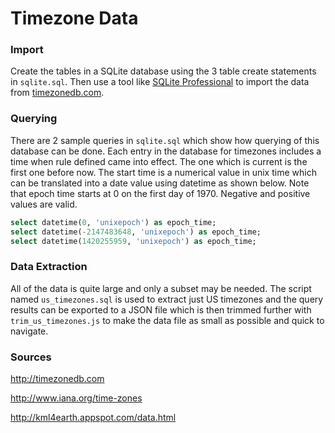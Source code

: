 # Timezone Data

### Import

Create the tables in a SQLite database using the 3 table create statements in
`sqlite.sql`. Then use a tool like [SQLite Professional](https://itunes.apple.com/us/app/sqlite-professional-sql-database/id586001240?mt=12)
to import the data from [timezonedb.com](http://www.timezonedb.com).

### Querying

There are 2 sample queries in `sqlite.sql` which show how querying of this
database can be done. Each entry in the database for timezones includes a
time when rule defined came into effect. The one which is current is the first
one before now. The start time is a numerical value in unix time which can
be translated into a date value using datetime as shown below. Note that epoch
time starts at 0 on the first day of 1970. Negative and positive values are
valid.

```sql
select datetime(0, 'unixepoch') as epoch_time;
select datetime(-2147483648, 'unixepoch') as epoch_time;
select datetime(1420255959, 'unixepoch') as epoch_time;
```

### Data Extraction

All of the data is quite large and only a subset may be needed. The script
named `us_timezones.sql` is used to extract just US timezones and the query
results can be exported to a JSON file which is then trimmed further with
`trim_us_timezones.js` to make the data file as small as possible and quick
to navigate.

### Sources

http://timezonedb.com

http://www.iana.org/time-zones

http://kml4earth.appspot.com/data.html
